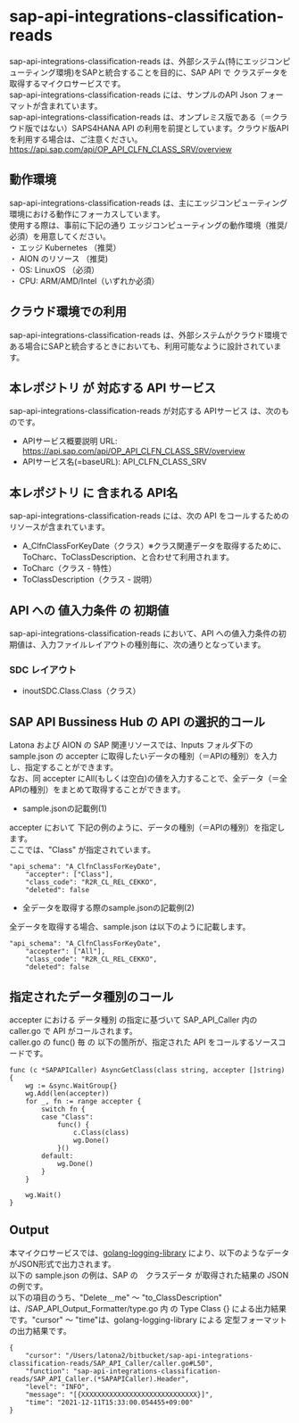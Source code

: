 # sap-api-integrations-classification-reads
sap-api-integrations-classification-reads は、外部システム(特にエッジコンピューティング環境)をSAPと統合することを目的に、SAP API で クラスデータを取得するマイクロサービスです。    
sap-api-integrations-classification-reads には、サンプルのAPI Json フォーマットが含まれています。   
sap-api-integrations-classification-reads は、オンプレミス版である（＝クラウド版ではない）SAPS4HANA API の利用を前提としています。クラウド版APIを利用する場合は、ご注意ください。   
https://api.sap.com/api/OP_API_CLFN_CLASS_SRV/overview

## 動作環境  
sap-api-integrations-classification-reads は、主にエッジコンピューティング環境における動作にフォーカスしています。  
使用する際は、事前に下記の通り エッジコンピューティングの動作環境（推奨/必須）を用意してください。  
・ エッジ Kubernetes （推奨）    
・ AION のリソース （推奨)    
・ OS: LinuxOS （必須）    
・ CPU: ARM/AMD/Intel（いずれか必須）　　

## クラウド環境での利用
sap-api-integrations-classification-reads は、外部システムがクラウド環境である場合にSAPと統合するときにおいても、利用可能なように設計されています。  

## 本レポジトリ が 対応する API サービス
sap-api-integrations-classification-reads が対応する APIサービス は、次のものです。

* APIサービス概要説明 URL: https://api.sap.com/api/OP_API_CLFN_CLASS_SRV/overview 
* APIサービス名(=baseURL): API_CLFN_CLASS_SRV

## 本レポジトリ に 含まれる API名
sap-api-integrations-classification-reads には、次の API をコールするためのリソースが含まれています。  

* A_ClfnClassForKeyDate（クラス）※クラス関連データを取得するために、ToCharc、ToClassDescription、と合わせて利用されます。
* ToCharc（クラス - 特性）
* ToClassDescription（クラス - 説明）

## API への 値入力条件 の 初期値
sap-api-integrations-classification-reads において、API への値入力条件の初期値は、入力ファイルレイアウトの種別毎に、次の通りとなっています。  

### SDC レイアウト

* inoutSDC.Class.Class（クラス）

## SAP API Bussiness Hub の API の選択的コール

Latona および AION の SAP 関連リソースでは、Inputs フォルダ下の sample.json の accepter に取得したいデータの種別（＝APIの種別）を入力し、指定することができます。  
なお、同 accepter にAll(もしくは空白)の値を入力することで、全データ（＝全APIの種別）をまとめて取得することができます。  

* sample.jsonの記載例(1)  

accepter において 下記の例のように、データの種別（＝APIの種別）を指定します。  
ここでは、"Class" が指定されています。

```
"api_schema": "A_ClfnClassForKeyDate",
	"accepter": ["Class"],
	"class_code": "R2R_CL_REL_CEKKO",
	"deleted": false
```
  
* 全データを取得する際のsample.jsonの記載例(2)  

全データを取得する場合、sample.json は以下のように記載します。  

```
"api_schema": "A_ClfnClassForKeyDate",
	"accepter": ["All"],
	"class_code": "R2R_CL_REL_CEKKO",
	"deleted": false
```

## 指定されたデータ種別のコール

accepter における データ種別 の指定に基づいて SAP_API_Caller 内の caller.go で API がコールされます。  
caller.go の func() 毎 の 以下の箇所が、指定された API をコールするソースコードです。  

```
func (c *SAPAPICaller) AsyncGetClass(class string, accepter []string) {
	wg := &sync.WaitGroup{}
	wg.Add(len(accepter))
	for _, fn := range accepter {
		switch fn {
		case "Class":
			func() {
				c.Class(class)
				wg.Done()
			}()
		default:
			wg.Done()
		}
	}

	wg.Wait()
}
```
## Output  
本マイクロサービスでは、[golang-logging-library](https://github.com/latonaio/golang-logging-library) により、以下のようなデータがJSON形式で出力されます。  
以下の sample.json の例は、SAP  の　クラスデータ が取得された結果の JSON の例です。  
以下の項目のうち、"Delete＿me" ～ "to_ClassDescription" は、/SAP_API_Output_Formatter/type.go 内 の Type Class {} による出力結果です。"cursor" ～ "time"は、golang-logging-library による 定型フォーマットの出力結果です。  

```
{
	"cursor": "/Users/latona2/bitbucket/sap-api-integrations-classification-reads/SAP_API_Caller/caller.go#L50",
	"function": "sap-api-integrations-classification-reads/SAP_API_Caller.(*SAPAPICaller).Header",
	"level": "INFO",
	"message": "[{XXXXXXXXXXXXXXXXXXXXXXXXXXXXX}]",
	"time": "2021-12-11T15:33:00.054455+09:00"
}
```
